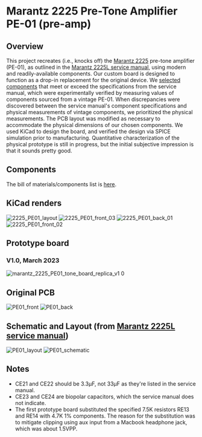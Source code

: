 # Marantz 2225 Pre-Tone Amplifier PE-01 (pre-amp)
## Overview
This project recreates (i.e., knocks off) the [Marantz 2225](https://classicreceivers.com/marantz-2225) pre-tone amplifier (PE-01), as outlined in the [Marantz 2225L service manual](https://www.manualslib.com/manual/907153/Marantz-2225l.html), using modern and readily-available components. Our custom board is designed to function as a drop-in replacement for the original device. We [selected components](https://docs.google.com/spreadsheets/d/1S8Fiy-nARGqUnUXXbVScigvOsDpP3ZsTfdl-bGImHVc/edit?usp=sharing) that meet or exceed the specifications from the service manual, which were experimentally verified by measuring values of components sourced from a vintage PE-01. When discrepancies were discovered between the service manual's component specifications and physical measurements of vintage components, we prioritized the physical measurements. The PCB layout was modified as necessary to accommodate the physical dimensions of our chosen components. We used KiCad to design the board, and verified the design via SPICE simulation prior to manufacturing. Quantitative characterization of the physical prototype is still in progress, but the initial subjective impression is that it sounds pretty good. 


## Components
The bill of materials/components list is [here](https://docs.google.com/spreadsheets/d/1S8Fiy-nARGqUnUXXbVScigvOsDpP3ZsTfdl-bGImHVc/edit?usp=sharing).

## KiCad renders 
![2225_PE01_layout](https://user-images.githubusercontent.com/6032986/213088331-7bbe73cd-9ac6-4176-aefa-265bec70f223.png)
![2225_PE01_front_03](https://user-images.githubusercontent.com/6032986/213088268-3dfb4294-5c2b-4480-959e-ca9cb709ba35.png)
![2225_PE01_back_01](https://user-images.githubusercontent.com/6032986/213088283-adbb7b90-2a54-4350-aef7-f26d903c29f1.png)
![2225_PE01_front_02](https://user-images.githubusercontent.com/6032986/213088254-ce99458e-3d73-4800-ad91-e78f3055f076.png)

## Prototype board
### V1.0, March 2023
![marantz_2225_PE01_tone_board_replica_v1 0](https://user-images.githubusercontent.com/6032986/236725376-9decf616-c144-484f-ae9f-30696c4cd321.jpg)

## Original PCB
![PE01_front](https://user-images.githubusercontent.com/6032986/200488690-93cd99f3-291e-4a86-bf1d-85c6e44d0a6d.jpg)
![PE01_back](https://user-images.githubusercontent.com/6032986/200488757-555df6c5-78a4-4e4e-a67c-136fc8b1f880.jpg)

## Schematic and Layout (from [Marantz 2225L service manual](https://www.manualslib.com/manual/907153/Marantz-2225l.html))
![PE01_layout](https://user-images.githubusercontent.com/6032986/200488873-2c793606-c4e8-48c0-b3b2-6a16a62e0062.png)
![PE01_schematic](https://user-images.githubusercontent.com/6032986/200488879-9dd9c354-ae6c-4e1c-b258-a5f0fd21bb11.png)

## Notes
- CE21 and CE22 should be 3.3µF, not 33µF as they're listed in the service manual.
- CE23 and CE24 are biopolar capacitors, which the service manual does not indicate. 
- The first prototype board substituted the specified 7.5K resistors RE13 and RE14 with 4.7K 1% components. The reason for the substitution was to mitigate clipping using aux input from a Macbook headphone jack, which was about 1.5VPP.



